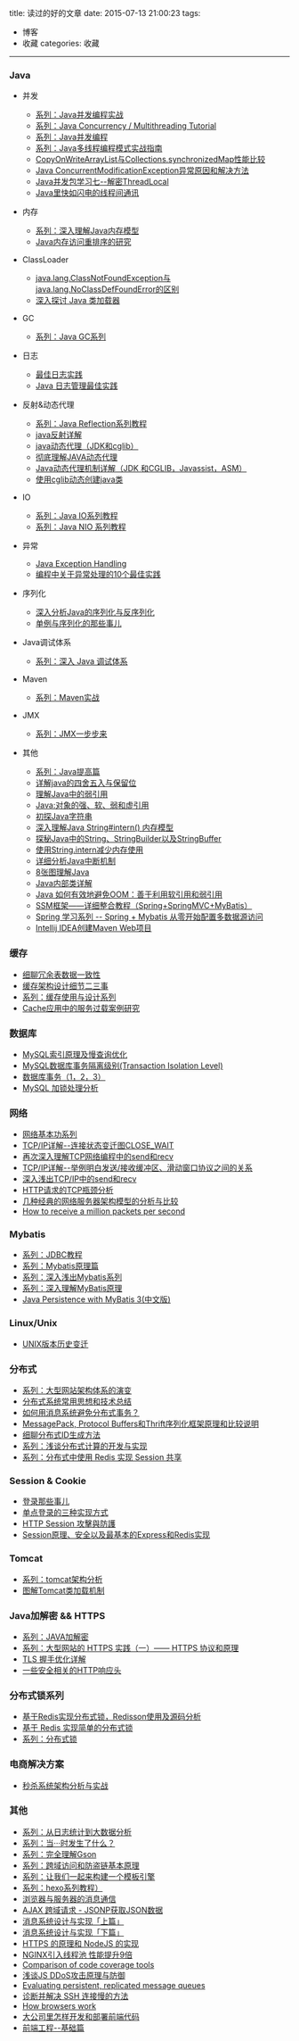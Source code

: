 title: 读过的好的文章
date: 2015-07-13 21:00:23
tags:
- 博客
- 收藏
categories: 收藏
---
### Java
* 并发
  * [系列：Java并发编程实战](http://cmsblogs.com/?cat=97)
  * [系列：Java Concurrency / Multithreading Tutorial](http://tutorials.jenkov.com/java-concurrency/index.html)
  * [系列：Java并发编程](http://www.cnblogs.com/dolphin0520/p/3949310.html)
  * [系列：Java多线程编程模式实战指南](http://www.infoq.com/cn/articles/Java-multithreaded-programming-mode-active-object-part1?utm_source=infoq&utm_medium=related_content_link&utm_campaign=relatedContent_articles_clk)
  *	[CopyOnWriteArrayList与Collections.synchronizedMap性能比较](http://blog.csdn.net/wind5shy/article/details/5396887)
  *	[Java ConcurrentModificationException异常原因和解决方法](http://www.cnblogs.com/dolphin0520/p/3933551.html)<!--more-->
  * [Java并发包学习七--解密ThreadLocal](http://qifuguang.me/2015/09/02/[Java%E5%B9%B6%E5%8F%91%E5%8C%85%E5%AD%A6%E4%B9%A0%E4%B8%83]%E8%A7%A3%E5%AF%86ThreadLocal/)
  * [Java里快如闪电的线程间通讯](http://www.infoq.com/cn/articles/High-Performance-Java-Inter-Thread-Communications?utm_source=infoq&utm_medium=related_content_link&utm_campaign=relatedContent_articles_clk)

* 内存
  * [系列：深入理解Java内存模型](http://www.infoq.com/cn/articles/java-memory-model-1#0-tsina-1-68719-397232819ff9a47a7b7e80a40613cfe1)
  * [Java内存访问重排序的研究](http://tech.meituan.com/java-memory-reordering.html)
  
* ClassLoader
  * [java.lang.ClassNotFoundException与java.lang.NoClassDefFoundError的区别 ](http://www.cnblogs.com/xing901022/p/4185514.html)
  * [深入探讨 Java 类加载器](http://www.ibm.com/developerworks/cn/java/j-lo-classloader/index.html)
  
* GC
  * [系列：Java GC系列](http://www.importnew.com/13504.html)

* 日志
  * [最佳日志实践](http://blog.jobbole.com/56574/)
  * [Java 日志管理最佳实践](http://www.ibm.com/developerworks/cn/java/j-lo-practicelog/index.html#ibm-pcon)

* 反射&动态代理
  * [系列：Java Reflection系列教程](http://ifeve.com/java-reflection/)
  * [java反射详解](http://www.cnblogs.com/rollenholt/archive/2011/09/02/2163758.html)
  * [java动态代理（JDK和cglib）](http://www.cnblogs.com/jqyp/archive/2010/08/20/1805041.html)
  * [彻底理解JAVA动态代理](http://www.cnblogs.com/flyoung2008/archive/2013/08/11/3251148.html)
  * [Java动态代理机制详解（JDK 和CGLIB，Javassist，ASM）](http://blog.csdn.net/luanlouis/article/details/24589193)
  * [使用cglib动态创建java类](http://leeqoo.iteye.com/blog/1534450)
  
* IO
  * [系列：Java IO系列教程](http://ifeve.com/java-io/)
  * [系列：Java NIO 系列教程](http://ifeve.com/java-nio-all/)

* 异常
  * [Java Exception Handling](http://tutorials.jenkov.com/java-exception-handling/index.html)
  * [编程中关于异常处理的10个最佳实践](http://www.php100.com/html/it/biancheng/2015/0114/8361.html)

* 序列化
  * [深入分析Java的序列化与反序列化](http://www.hollischuang.com/archives/1140#What%20Serializable%20Did) 
  * [单例与序列化的那些事儿](http://www.hollischuang.com/archives/1144)

* Java调试体系
  * [系列：深入 Java 调试体系](http://www.ibm.com/developerworks/cn/java/j-lo-jpda1/index.html)

* Maven
  * [系列：Maven实战](http://tangyanbo.iteye.com/blog/1502578)

* JMX
  * [系列：JMX一步步来](http://damies.iteye.com/blog/51788)

* 其他
  * [系列：Java提高篇](http://cmsblogs.com/?cat=5)
  * [详解java的四舍五入与保留位](http://blog.csdn.net/chenssy/article/details/12719811)
  * [理解Java中的弱引用](http://www.importnew.com/17019.html)
  * [Java:对象的强、软、弱和虚引用](http://zhangjunhd.blog.51cto.com/113473/53092/)
  * [初探Java字符串](http://www.importnew.com/17034.html)
  * [深入理解Java String#intern() 内存模型](http://www.importnew.com/15397.html)
  * [探秘Java中的String、StringBuilder以及StringBuffer](http://www.cnblogs.com/dolphin0520/p/3778589.html)
  * [使用String.intern减少内存使用](http://m.blog.csdn.net/blog/zdwillie/19611389)
  * [详细分析Java中断机制](http://www.infoq.com/cn/articles/java-interrupt-mechanism)
  * [8张图理解Java](http://www.importnew.com/11725.html)
  *	[Java内部类详解](http://www.cnblogs.com/dolphin0520/p/3811445.html)
  *	[Java 如何有效地避免OOM：善于利用软引用和弱引用](http://www.cnblogs.com/dolphin0520/p/3784171.html)
  * [SSM框架——详细整合教程（Spring+SpringMVC+MyBatis）](http://blog.csdn.net/zhshulin/article/details/37956105)
  * [Spring 学习系列 -- Spring + Mybatis 从零开始配置多数据源访问](http://huangrongyou.iteye.com/blog/1716364)
  * [Intellij IDEA创建Maven Web项目](http://my.oschina.net/lujianing/blog/266172)


### 缓存
* [细聊冗余表数据一致性](http://mp.weixin.qq.com/s?__biz=MjM5ODYxMDA5OQ==&mid=403963671&idx=1&sn=51a2d2fd70212451cd5f22bbe2c6f8d6&scene=21#wechat_redirect)
* [缓存架构设计细节二三事](http://mp.weixin.qq.com/s?__biz=MjM5ODYxMDA5OQ==&mid=404087915&idx=1&sn=075664193f334874a3fc87fd4f712ebc)
* [系列：缓存使用与设计系列](http://carlosfu.iteye.com/blog/2269678)
* [Cache应用中的服务过载案例研究](http://tech.meituan.com/avalanche-study.html)


### 数据库
* [MySQL索引原理及慢查询优化](http://t.cn/RvmYZSo)
* [MySQL数据库事务隔离级别(Transaction Isolation Level)](http://www.cnblogs.com/zemliu/archive/2012/06/17/2552301.html)
* [数据库事务（1，2，3）](http://www.cnblogs.com/zhangpengme/archive/2011/11/24/2261625.html)
* [MySQL 加锁处理分析](http://hedengcheng.com/?p=771)


### 网络
* [网络基本功系列](https://community.emc.com/thread/197851)
* [TCP/IP详解--连接状态变迁图CLOSE_WAIT](http://blog.csdn.net/yusiguyuan/article/details/21445945#1536434-tsina-1-25592-66a1f5d8f89e9ad52626f6f40fdeadaa)
* [再次深入理解TCP网络编程中的send和recv](http://blog.csdn.net/yusiguyuan/article/details/21439719#1536434-tsina-1-30372-66a1f5d8f89e9ad52626f6f40fdeadaa)
* [TCP/IP详解--举例明白发送/接收缓冲区、滑动窗口协议之间的关系](http://blog.csdn.net/yusiguyuan/article/details/21439633#1536434-tsina-1-74921-66a1f5d8f89e9ad52626f6f40fdeadaa)
* [深入浅出TCP/IP中的send和recv](http://blog.csdn.net/yusiguyuan/article/details/21390177#1536434-tsina-1-18148-66a1f5d8f89e9ad52626f6f40fdeadaa)
* [HTTP请求的TCP瓶颈分析](http://bhsc881114.github.io/2015/06/23/HTTP请求的TCP瓶颈分析/)
* [几种经典的网络服务器架构模型的分析与比较](http://blog.jobbole.com/42895/)
* [How to receive a million packets per second](https://blog.cloudflare.com/how-to-receive-a-million-packets/)


### Mybatis
*	[系列：JDBC教程](http://www.yiibai.com/jdbc/)
*	[系列：Mybatis原理篇](http://chenjc-it.iteye.com/blog/1533394)
*	[系列：深入浅出Mybatis系列](http://www.cnblogs.com/dongying/category/620960.html)
*	[系列：深入理解MyBatis原理](http://blog.csdn.net/column/details/mybatis-principle.html)
*	[ Java Persistence with MyBatis 3(中文版)](http://blog.csdn.net/luanlouis/article/details/35569499)


### Linux/Unix
* [UNIX版本历史变迁](https://upload.wikimedia.org/wikipedia/commons/7/77/Unix_history-simple.svg)  


### 分布式
* [系列：大型网站架构体系的演变](http://blog.jobbole.com/87736/)
* [分布式系统常用思想和技术总结](http://blog.arganzheng.me/posts/thinking-in-distributed-systems.html)
* [如何用消息系统避免分布式事务？](http://blog.jobbole.com/89140/)
* [MessagePack, Protocol Buffers和Thrift序列化框架原理和比较说明](http://jimmee.iteye.com/blog/2042420)
* [细聊分布式ID生成方法](http://t.cn/Rq7kejZ)
* [系列：浅谈分布式计算的开发与实现](http://blog.jobbole.com/94835/)
* [系列：分布式中使用 Redis 实现 Session 共享](http://t.cn/Ry6bc1m)


### Session & Cookie
* [登录那些事儿](http://t.cn/R4AJVnY)
* [单点登录的三种实现方式 ](http://t.cn/Ry19C7a)
* [HTTP Session 攻擊與防護](http://t.cn/RGEZGZf)
* [Session原理、安全以及最基本的Express和Redis实现](http://t.cn/RGn6ogu)


### Tomcat
* [系列：tomcat架构分析](http://gearever.iteye.com/blog/1545250)
* [图解Tomcat类加载机制](http://www.cnblogs.com/xing901022/p/4574961.html?utm_source=tuicool)

### Java加解密 && HTTPS
* [系列：JAVA加解密](http://www.jianshu.com/notebooks/3880785/latest)
* [系列：大型网站的 HTTPS 实践（一）—— HTTPS 协议和原理](http://op.baidu.com/2015/04/https-s01a01/)
* [TLS 握手优化详解](https://imququ.com/post/optimize-tls-handshake.html)
* [一些安全相关的HTTP响应头](https://imququ.com/post/web-security-and-response-header.html#toc-0)

### 分布式锁系列
* [基于Redis实现分布式锁，Redisson使用及源码分析](http://blog.jobbole.com/99751/)
* [基于 Redis 实现简单的分布式锁](http://blog.jobbole.com/101295/)
* [系列：分布式锁](http://www.cnblogs.com/PurpleDream/category/837797.html)

### 电商解决方案
* [秒杀系统架构分析与实战](http://blog.jobbole.com/96984/)


### 其他
* [系列：从日志统计到大数据分析](http://zhuanlan.zhihu.com/sangwf/20390103)
* [系列：当···时发生了什么？](https://github.com/skyline75489/what-happens-when-zh_CN)
* [系列：完全理解Gson](http://www.importnew.com/16630.html)
* [系列：跨域访问和防盗链基本原理](http://web.jobbole.com/83862/)
* [系列：让我们一起来构建一个模板引擎](https://mozillazg.com/2016/03/let-us-build-a-template-engine-part1.html)
* [系列：hexo系列教程）](http://zipperary.com/2013/05/28/hexo-guide-1/)
* [浏览器与服务器的消息通信](http://t.cn/RGnlYEu)
* [AJAX 跨域请求 - JSONP获取JSON数据](http://t.cn/zThGKin)
* [消息系统设计与实现「上篇」](http://t.cn/Ry19CiF)
* [消息系统设计与实现「下篇」](http://t.cn/RUmvhnz)
* [HTTPS 的原理和 NodeJS 的实现](http://t.cn/RGn6mwc)
* [NGINX引入线程池 性能提升9倍](http://www.infoq.com/cn/articles/thread-pools-boost-performance-9x)
* [Comparison of code coverage tools](https://confluence.atlassian.com/plugins/servlet/mobile#content/view/681706101)
* [浅谈JS DDoS攻击原理与防御](http://web.jobbole.com/82435/)
* [Evaluating persistent, replicated message queues](https://softwaremill.com/mqperf/)
* [诊断并解决 SSH 连接慢的方法](https://linux.cn/article-5851-weibo.html)
* [How browsers work](http://taligarsiel.com/Projects/howbrowserswork1.htm)
* [大公司里怎样开发和部署前端代码](https://github.com/fouber/blog/issues/6)
* [前端工程--基础篇](https://github.com/fouber/blog/issues/10)




